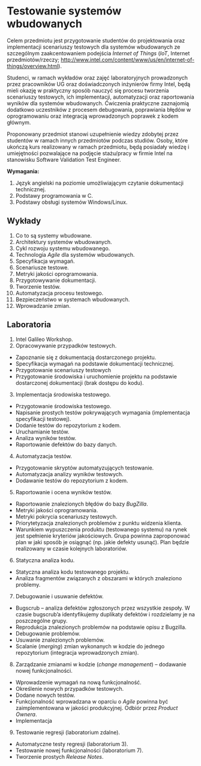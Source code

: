 # Testowanie systemów wbudowanych

Celem przedmiotu jest przygotowanie studentów do projektowania oraz
implementacji scenariuszy testowych dla systemów wbudowanych ze
szczególnym zaakcentowaniem podejścia *Internet of Things*
(*IoT*, Internet przedmiotów/rzeczy; http://www.intel.com/content/www/us/en/internet-of-things/overview.html).

Studenci, w ramach wykładów oraz zajęć laboratoryjnych prowadzonych
przez pracowników UG oraz doświadczonych inżynierów firmy Intel, będą
mieli okazję w praktyczny sposób nauczyć się procesu tworzenia
scenariuszy testowych, ich implementacji, automatyzacji oraz
raportowania wyników dla systemów wbudowanych. Ćwiczenia praktyczne
zaznajomią dodatkowo uczestników z procesem debugowania, poprawiania
błędów w oprogramowaniu oraz integracją wprowadzonych poprawek z kodem
głównym.

Proponowany przedmiot stanowi uzupełnienie wiedzy zdobytej przez
studentów w ramach innych przedmiotów podczas studiów. Osoby, które
ukończą kurs realizowany w ramach przedmiotu, będą posiadały wiedzę i
umiejętności pozwalające na podjęcie stażu/pracy w firmie Intel na
stanowisku Software Validation Test Engineer.

**Wymagania:**

1. Język angielski na poziomie umożliwiającym czytanie dokumentacji technicznej.
2. Podstawy programowania w C.
3. Podstawy obsługi systemów Windows/Linux.


## Wykłady

1.  Co to są systemy wbudowane.
2.  Architektury systemów wbudowanych.
3.  Cykl rozwoju systemu wbudowanego.
4.  Technologia *Agile* dla systemów wbudowanych.
5.  Specyfikacja wymagań.
6.  Scenariusze testowe.
7.  Metryki jakości oprogramowania.
8.  Przygotowywanie dokumentacji.
9.  Tworzenie testów.
10. Automatyzacja procesu testowego.
11. Bezpieczeństwo w systemach wbudowanych.
12. Wprowadzanie zmian.


## Laboratoria

1. Intel Galileo Workshop.
2. Opracowywanie przypadków testowych.
  - Zapoznanie się z dokumentacją dostarczonego projektu.
  - Specyfikacja wymagań na podstawie dokumentacji technicznej.
  - Przygotowanie scenariuszy testowych
  - Przygotowanie środowiska i uruchomienie projektu na podstawie
    dostarczonej dokumentacji (brak dostępu do kodu).
3. Implementacja środowiska testowego.
  - Przygotowanie środowiska testowego.
  - Napisanie prostych testów pokrywających wymagania (implementacja
    specyfikacji testowej).
  - Dodanie testów do repozytorium z kodem.
  - Uruchamianie testów.
  - Analiza wyników testów.
  - Raportowanie defektów do bazy danych.
4. Automatyzacja testów.
  - Przygotowanie skryptów automatyzujących testowanie.
  - Automatyzacja analizy wyników testowych.
  - Dodawanie testów do repozytorium z kodem.
5. Raportowanie i ocena wyników testów.
  - Raportowanie znalezionych błędów do bazy *BugZilla*.
  - Metryki jakości oprogramowania.
  - Metryki pokrycia scenariuszy testowych.
  - Priorytetyzacja znalezionych problemów z punktu widzenia klienta.
  - Warunkiem wypuszczenia produktu (testowanego systemu) na rynek jest
    spełnienie kryteriów jakościowych. Grupa powinna
    zaproponować plan w jaki sposób je osiągnąć (np. jakie defekty
    usunąć). Plan będzie realizowany w czasie kolejnych laboratoriów.
6. Statyczna analiza kodu.
  - Statyczna analiza kodu testowanego projektu.
  - Analiza fragmentów związanych z obszarami w których znaleziono problemy.
7. Debugowanie i usuwanie defektów.
  - Bugscrub – analiza defektów zgłoszonych przez wszystkie zespoły.
    W czasie bugscrub’a identyfikujemy duplikaty defektów i rozdzielamy
    je na poszczególne grupy.
  - Reprodukcja znalezionych problemów na podstawie opisu z Bugzilla.
  - Debugowanie problemów.
  - Usuwanie znalezionych problemów.
  - Scalanie (*merging*) zmian wykonanych w kodzie do jednego repozytorium
    (integracja wprowadzonych zmian).
8. Zarządzanie zmianami w kodzie (*change management*) – dodawanie nowej funkcjonalności.
  - Wprowadzenie wymagań na nową funkcjonalność.
  - Określenie nowych przypadków testowych.
  - Dodane nowych testów.
  - Funkcjonalność wprowadzana w oparciu o *Agile* powinna być
    zaimplementowana w jakości produkcyjnej. Odbiór przez *Product Ownera*.
  - Implementacja
9. Testowanie regresji (laboratorium zdalne).
  - Automatyczne testy regresji (laboratorium 3).
  - Testowanie nowej funkcjonalności (laboratorium 7).
  - Tworzenie prostych *Release Notes*.
